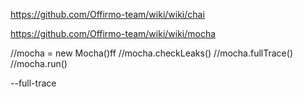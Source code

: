 
https://github.com/Offirmo-team/wiki/wiki/chai

https://github.com/Offirmo-team/wiki/wiki/mocha


//mocha = new Mocha()ff
//mocha.checkLeaks()
//mocha.fullTrace()
//mocha.run()

--full-trace
